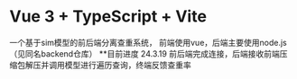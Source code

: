 # Vue 3 + TypeScript + Vite

一个基于sim模型的前后端分离查重系统，
前端使用vue，后端主要使用node.js（见同名backend仓库）
**目前进度
24.3.19 前后端完成连接，后端接收前端压缩包解压并调用模型进行遍历查询，终端反馈查重率
